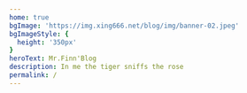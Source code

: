 ```yaml
---
home: true
bgImage: 'https://img.xing666.net/blog/img/banner-02.jpeg'
bgImageStyle: {
  height: '350px'
}
heroText: Mr.Finn'Blog
description: In me the tiger sniffs the rose
permalink: /
---
```

